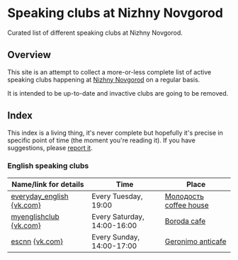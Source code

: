 # Speaking clubs at Nizhny Novgorod 

Curated list of different speaking clubs at Nizhny Novgorod.

## Overview

This site is an attempt to collect a more-or-less complete list of active
speaking clubs happening at [Nizhny Novgorod](https://en.wikipedia.org/wiki/Nizhny_Novgorod) on a regular basis.

It is intended to be up-to-date and invactive clubs are going to be removed.

## Index

This index is a living thing, it's never complete but hopefully it's
precise in specific point of time (the moment you're reading it).
If you have suggestions, please [report it](https://github.com/speaking-clubs-nizhny/speaking-clubs-nizhny.github.io/issues/new).

### English speaking clubs

| Name/link for details | Time | Place |
|-----------------------|------|-------|
| [everyday_english](/english/everyday_english/) [{vk.com}](https://vk.com/public167092329) | Every Tuesday, 19:00 | [Молодость coffee house](https://2gis.ru/n_novgorod/search/%D0%BA%D0%B0%D1%84%D0%B5%20%D0%BC%D0%BE%D0%BB%D0%BE%D0%B4%D0%BE%D1%81%D1%82%D1%8C/firm/70000001033652173?queryState=center%2F43.983575%2C56.308593%2Fzoom%2F16) |
| [myenglishclub](/english/myenglishclub/) [{vk.com}](https://vk.com/myenglishclub) | Every Saturday, 14:00-16:00 | [Boroda cafe](https://vk.com/borodacafe) |
| [escnn](/english/escnn/) [{vk.com}](https://vk.com/escnn) | Every Sunday, 14:00-17:00 | [Geronimo anticafe](https://vk.com/geronimonn) |
